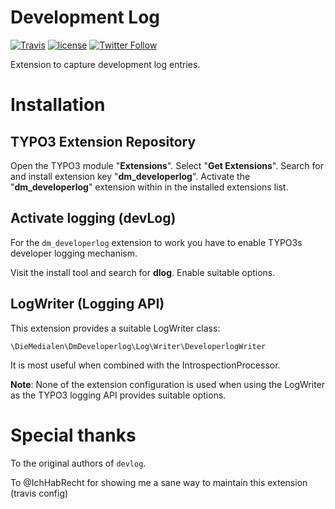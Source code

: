 Development Log
===============

[![Travis](https://img.shields.io/travis/pschriner/dm_developerlog.svg)](https://travis-ci.org/pschriner/dm_developerlog)
[![license](https://img.shields.io/github/license/pschriner/dm_developerlog.svg)](https://www.gnu.org/licenses/old-licenses/gpl-2.0-standalone.html)
[![Twitter Follow](https://img.shields.io/twitter/follow/pschriner.svg?style=social&label=Follow)](https://twitter.com/pschriner)

Extension to capture development log entries.

# Installation

## TYPO3 Extension Repository

Open the TYPO3 module "**Extensions**". Select "**Get Extensions**". Search for and install extension key "**dm_developerlog**". Activate the "**dm_developerlog**" extension within in the installed extensions list.

## Activate logging (devLog)

For the ``dm_developerlog`` extension to work you have to enable TYPO3s developer logging mechanism.

Visit the install tool and search for **dlog**. Enable suitable options.

## LogWriter (Logging API)

This extension provides a suitable LogWriter class:

``\DieMedialen\DmDeveloperlog\Log\Writer\DeveloperlogWriter``

It is most useful when combined with the IntrospectionProcessor.

**Note**: None of the extension configuration is used when using the LogWriter as the TYPO3 logging API provides suitable options.

# Special thanks

To the original authors of ``devlog``.

To @IchHabRecht for showing me a sane way to maintain this extension  (travis config)